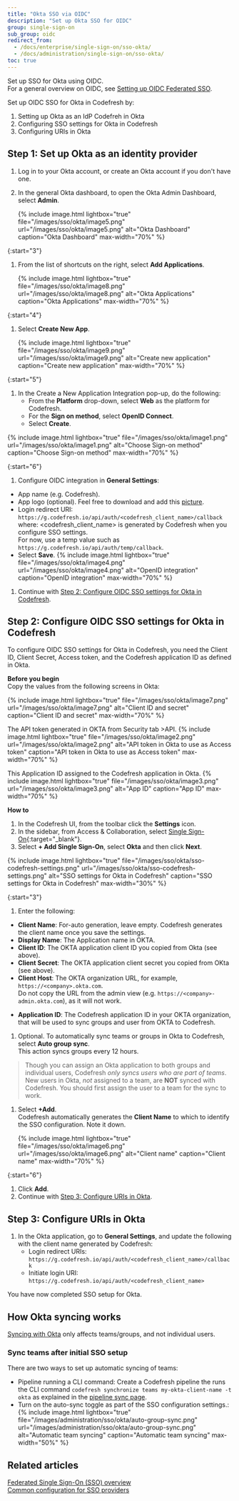 ```yaml
---
title: "Okta SSO via OIDC"
description: "Set up Okta SSO for OIDC"
group: single-sign-on
sub_group: oidc
redirect_from:
  - /docs/enterprise/single-sign-on/sso-okta/
  - /docs/administration/single-sign-on/sso-okta/  
toc: true
---
```

Set up SSO for Okta using OIDC.  
For a general overview on OIDC, see [Setting up OIDC Federated SSO]({{site.baseurl}}/docs/single-sign-on/oidc).  


Set up OIDC SSO for Okta in Codefresh by:
1. Setting up Okta as an IdP Codefreh in Okta 
1. Configuring SSO settings for Okta in Codefresh
1. Configuring URIs in Okta

## Step 1: Set up Okta as an identity provider

1. Log in to your Okta account, or create an Okta account if you don't have one. 
1. In the general Okta dashboard, to open the Okta Admin Dashboard, select **Admin**.
   
   {% include image.html 
  lightbox="true" 
  file="/images/sso/okta/image5.png" 
  url="/images/sso/okta/image5.png"
  alt="Okta Dashboard"
  caption="Okta Dashboard"
  max-width="70%"
  %}

{:start="3"}
1. From the list of shortcuts on the right, select **Add Applications**.
   
   {% include image.html 
  lightbox="true" 
  file="/images/sso/okta/image8.png" 
  url="/images/sso/okta/image8.png"
  alt="Okta Applications"
  caption="Okta Applications"
  max-width="70%"
  %}

{:start="4"}
1. Select **Create New App**.
   
   {% include image.html 
  lightbox="true" 
  file="/images/sso/okta/image9.png" 
  url="/images/sso/okta/image9.png"
  alt="Create new application"
  caption="Create new application"
  max-width="70%"
  %}

{:start="5"}
1. In the Create a New Application Integration pop-up, do the following:
   * From the **Platform** drop-down, select **Web** as the platform for Codefresh.
   * For the **Sign on method**, select **OpenID Connect**. 
   * Select **Create**.

  {% include image.html 
  lightbox="true" 
  file="/images/sso/okta/image1.png" 
  url="/images/sso/okta/image1.png"
  alt="Choose Sign-on method"
  caption="Choose Sign-on method"
  max-width="70%"
  %}

{:start="6"}
1. Configure OIDC integration in **General Settings**:
  * App name (e.g. Codefresh).
  * App logo (optional). Feel free to download and add this [picture]({{site.baseurl}}/images/administration/sso/okta/codefresh-logo.png).
  * Login redirect URI: `https://g.codefresh.io/api/auth/<codefresh_client_name>/callback`   
    where:
    <codefresh_client_name> is generated by Codefresh when you configure SSO settings.  
    For now, use a temp value such as `https://g.codefresh.io/api/auth/temp/callback`.
  * Select **Save**.
   {% include image.html 
   lightbox="true" 
   file="/images/sso/okta/image4.png" 
   url="/images/sso/okta/image4.png"
   alt="OpenID integration"
   caption="OpenID integration"
   max-width="70%"
   %}

1. Continue with [Step 2: Configure OIDC SSO settings for Okta in Codefresh](#step-2-configure-oidc-sso-settings-for-okta-in-codefresh).

## Step 2: Configure OIDC SSO settings for Okta in Codefresh
To configure OIDC SSO settings for Okta in Codefresh, you need the Client ID, Client Secret, Access token, and the Codefresh application ID as defined in Okta.

**Before you begin**  
Copy the values from the following screens in Okta:

{% include image.html 
lightbox="true" 
file="/images/sso/okta/image7.png" 
url="/images/sso/okta/image7.png"
alt="Client ID and secret"
caption="Client ID and secret"
max-width="70%"
%}

The API token generated in OKTA from Security tab >API.
{% include image.html 
lightbox="true" 
file="/images/sso/okta/image2.png" 
url="/images/sso/okta/image2.png"
alt="API token in Okta to use as Access token"
caption="API token in Okta to use as Access token"
max-width="70%"
%}

This Application ID assigned to the Codefresh application in Okta.
{% include image.html 
lightbox="true" 
file="/images/sso/okta/image3.png" 
url="/images/sso/okta/image3.png"
alt="App ID"
caption="App ID"
max-width="70%"
%}

**How to**  

1. In the Codefresh UI, from the toolbar click the **Settings** icon.
1. In the sidebar, from Access & Collaboration, select [Single Sign-On](https://g.codefresh.io/2.0/account-settings/single-sign-on){:target="\_blank"}.
1. Select **+ Add Single Sign-On**, select **Okta** and then click **Next**.

{% include image.html 
lightbox="true" 
file="/images/sso/okta/sso-codefresh-settings.png" 
url="/images/sso/okta/sso-codefresh-settings.png"
alt="SSO settings for Okta in Codefresh"
caption="SSO settings for Okta in Codefresh"
max-width="30%"
%}

{:start="3"}
1. Enter the following:
  * **Client Name**: For-auto generation, leave empty. Codefresh generates the client name once you save the settings.
  * **Display Name**: The Application name in OKTA.
  * **Client ID**: The OKTA application client ID you copied from Okta (see above).
  * **Client Secret**: The OKTA application client secret you copied from OKta (see above).
  * **Client Host**: The OKTA organization URL, for example, `https://<company>.okta.com`.   
    Do not copy the URL from the admin view (e.g. `https://<company>-admin.okta.com`), as it will not work.
  <!--- * **Access Token**: Optional. The OKTA API token that you generated in Okta, used to sync groups and their users from OKTA to Codefresh.  -->
  * **Application ID**: The Codefresh application ID in your OKTA organization, that will be used to sync groups and user from OKTA to Codefresh. 
1. Optional. To automatically sync teams or groups in Okta to Codefresh, select **Auto group sync**.  
  This action syncs groups every 12 hours. 
  > Though you can assign an Okta application to both groups and individual users, Codefresh _only syncs users who are part of teams_.   
  New users in Okta, _not_ assigned to a team, are **NOT** synced with Codefresh. You should first assign the user to a team for the sync to work.
1. Select **+Add**.  
  Codefresh automatically generates the **Client Name** to which to identify the SSO configuration.
  Note it down. 
   
   {% include image.html 
  lightbox="true" 
  file="/images/sso/okta/image6.png" 
  url="/images/sso/okta/image6.png"
  alt="Client name"
  caption="Client name"
  max-width="70%"
  %}

{:start="6"}
1. Click **Add**.
1. Continue with [Step 3: Configure URIs in Okta](#step_3_configure-uris-in-okta).

## Step 3: Configure URIs in Okta
1. In the Okta application, go to **General Settings**, and update the following with the client name generated by Codefresh:
   * Login redirect URIs: `https://g.codefresh.io/api/auth/<codefresh_client_name>/callback`
   * Initiate login URI: `https://g.codefresh.io/api/auth/<codefresh_client_name>`

You have now completed SSO setup for Okta. 

## How Okta syncing works
[Syncing with Okta]({{site.baseurl}}/docs/single-sign-on/team-sync/)
only affects teams/groups, and not individual users.



### Sync teams after initial SSO setup
There are two ways to set up automatic syncing of teams:

* Pipeline running a CLI command: Create a Codefresh pipeline the runs the CLI command `codefresh synchronize teams my-okta-client-name -t okta` as explained in the [pipeline sync page]({{site.baseurl}}/docs/single-sign-on/team-sync).
* Turn on the auto-sync toggle as part of the SSO configuration settings.:
   {% include image.html 
  lightbox="true" 
  file="/images/administration/sso/okta/auto-group-sync.png" 
  url="/images/administration/sso/okta/auto-group-sync.png"
  alt="Automatic team syncing"
  caption="Automatic team syncing"
  max-width="50%"
  %}

## Related articles
[Federated Single Sign-On (SSO) overview]({{site.baseurl}}/docs/single-sign-on/)  
[Common configuration for SSO providers]({{site.baseurl}}/docs/single-sign-on/team-sync)  

